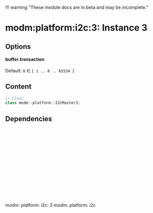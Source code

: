 !!! warning "These module docs are in beta and may be incomplete."

# modm:platform:i2c:3: Instance 3



## Options
#### buffer.transaction

Default: `8` ∈ `{ 1 .. 8 .. 65534 }`


## Content

```cpp
// Class
class modm::platform::I2cMaster3;
```
## Dependencies

<?xml version="1.0" encoding="UTF-8" standalone="no"?>
<!DOCTYPE svg PUBLIC "-//W3C//DTD SVG 1.1//EN"
 "http://www.w3.org/Graphics/SVG/1.1/DTD/svg11.dtd">
<!-- Generated by graphviz version 2.40.1 (20161225.0304)
 -->
<!-- Title: modm:platform:i2c:3 Pages: 1 -->
<svg width="76pt" height="165pt"
 viewBox="0.00 0.00 76.00 165.00" xmlns="http://www.w3.org/2000/svg" xmlns:xlink="http://www.w3.org/1999/xlink">
<g id="graph0" class="graph" transform="scale(1 1) rotate(0) translate(4 161)">
<title>modm:platform:i2c:3</title>
<polygon fill="#ffffff" stroke="transparent" points="-4,4 -4,-161 72,-161 72,4 -4,4"/>
<!-- modm_platform_i2c_3 -->
<g id="node1" class="node">
<title>modm_platform_i2c_3</title>
<polygon fill="#d3d3d3" stroke="#000000" stroke-width="2" points="68,-68 0,-68 0,0 68,0 68,-68"/>
<text text-anchor="middle" x="34" y="-52.8" font-family="Times,serif" font-size="14.00" fill="#000000">modm:</text>
<text text-anchor="middle" x="34" y="-37.8" font-family="Times,serif" font-size="14.00" fill="#000000">platform:</text>
<text text-anchor="middle" x="34" y="-22.8" font-family="Times,serif" font-size="14.00" fill="#000000">i2c:</text>
<text text-anchor="middle" x="34" y="-7.8" font-family="Times,serif" font-size="14.00" fill="#000000">3</text>
</g>
<!-- modm_platform_i2c -->
<g id="node2" class="node">
<title>modm_platform_i2c</title>
<g id="a_node2"><a xlink:href="../modm-platform-i2c" xlink:title="modm:&#10;platform:&#10;i2c">
<polygon fill="#d3d3d3" stroke="#000000" points="68,-157 0,-157 0,-104 68,-104 68,-157"/>
<text text-anchor="middle" x="34" y="-141.8" font-family="Times,serif" font-size="14.00" fill="#000000">modm:</text>
<text text-anchor="middle" x="34" y="-126.8" font-family="Times,serif" font-size="14.00" fill="#000000">platform:</text>
<text text-anchor="middle" x="34" y="-111.8" font-family="Times,serif" font-size="14.00" fill="#000000">i2c</text>
</a>
</g>
</g>
<!-- modm_platform_i2c_3&#45;&gt;modm_platform_i2c -->
<g id="edge1" class="edge">
<title>modm_platform_i2c_3&#45;&gt;modm_platform_i2c</title>
<path fill="none" stroke="#000000" d="M34,-68.0223C34,-76.2636 34,-85.113 34,-93.4847"/>
<polygon fill="#000000" stroke="#000000" points="30.5001,-93.7515 34,-103.7515 37.5001,-93.7516 30.5001,-93.7515"/>
</g>
</g>
</svg>

